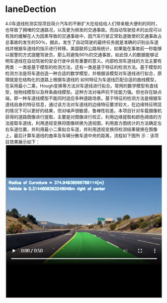 # laneDection

4.0车道线检测实现项目简介汽车的不断扩大在给给给人们带来极大便利的同时，也导致了拥堵的交通路况，以及更为频发的交通事故。而自动驾驶技术的出现可以有效的缓解在人为因素导致的交通事故中，因汽车行驶正常轨道致使的交通事故占总事故的发生的50％，据此，发生了自动驾驶的最终任务就是准确的识别出车道线并根据车道线的指示进行转移。美国联邦公路局统计，如果能在事故前一秒能够以报警的方式提醒驾驶员，那么将避免90％的交通事故，如此惊人的数据能够证明车道线在自动驾驶的安全行驶中具有重要的意义。内部检测车道线的方法主要有两类：一类是基于模型的检测方法，还有一类是基于特征的检测方法。基于模型的检测方法是将车道创造一种合适的数学模型，并根据该模型对车道线进行拟合，原理就是在结构化的道路上根据车道线的 如何特征为车道线匹配合适的曲线模型，在采用最小二乘，Hough变换等方法对车道线进行拟合。常用的数学模型有直线型，抛物线模型以及样条曲线模型。这种方法对噪声抗干扰能力强。但也存在缺点端，即一种车道线模型不能同时适应多种道路场景。基于特征的检测方法是根据车道线自身的特征信息，通过该方法对车道线的边缘特征要求较大，在边缘特征明显的情况下可以更好的结果，但对噪声很敏感，鲁棒性较差。本项目针对车载摄像机获得的道路图像进行提取，主要是对图像进行校正，利用边缘提取和颜色阈值的方法提取车道线，利用透视变换将图像转换为透视图，利用直方图统计的方法确定左右车道位置，并利用最小二乘拟合车道，并利用透视变换将检测结果替换在图像上，最后计算车道线的曲率及车辆分散车道中央的距离，流程如下图所 示：该项目效果展示如下：
![](Image.png)
